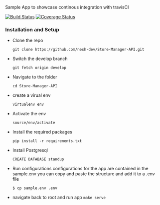 Sample App to showcase continous integration with travisCI

[![Build Status](https://travis-ci.org/nesh-dev/moringa-CI-intgration-example.svg?branch=master)](https://travis-ci.org/nesh-dev/moringa-CI-intgration-example) [![Coverage Status](https://coveralls.io/repos/github/nesh-dev/moringa-CI-intgration-example/badge.svg?branch=master)](https://coveralls.io/github/nesh-dev/moringa-CI-intgration-example?branch=master)


### Installation and Setup

- Clone the repo

    `git clone https://github.com/nesh-dev/Store-Manager-API.git`

- Switch the develop branch

    `git fetch origin develop`

- Navigate to the folder

    `cd Store-Manager-API`

- create a virual env

    `virtualenv env`

- Activate the env

    `source/env/activate`

- Install the required packages

    `pip install -r requirements.txt`

- Install Postgresql

    `CREATE DATABASE standup`

- Run configurations
  configurations for the app are contained in the sample.env you can copy and paste the structure  and add it to a .env file

   `$ cp sample.env .env`

- navigate back to root and run app
    `make serve`
